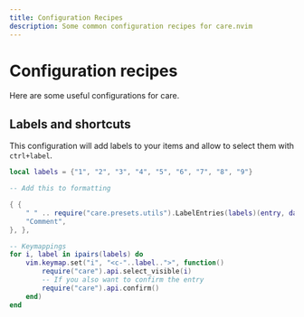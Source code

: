 ```yaml
---
title: Configuration Recipes
description: Some common configuration recipes for care.nvim
---
```


# Configuration recipes

Here are some useful configurations for care.

## Labels and shortcuts

This configuration will add labels to your items and allow to select them with
`ctrl+label`.

```lua
local labels = {"1", "2", "3", "4", "5", "6", "7", "8", "9"}

-- Add this to formatting

{ {
    " " .. require("care.presets.utils").LabelEntries(labels)(entry, data) .. " ",
    "Comment",
}, },

-- Keymappings
for i, label in ipairs(labels) do
    vim.keymap.set("i", "<c-"..label..">", function()
        require("care").api.select_visible(i)
        -- If you also want to confirm the entry
        require("care").api.confirm()
    end)
end
```
